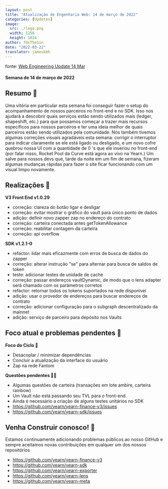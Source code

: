 ```yaml
---
layout: post
title: "Atualização de Engenharia Web: 14 de março de 2022"
categories: [Updates]
image:
  src: ./logo.png
  width: 1256
  height: 1024
author: f0xTheSin
date: "2022-03-22"
translator: jameskbh 
---
```


fonte: [Web Engineering Update 14 Mar](https://yearnweb.substack.com/p/yearn-web-engineering-report?s=r)

#### Semana de 14 de março de 2022

## **Resumo 💌**

Uma vitória em particular esta semana foi conseguir fazer o setup do acompanhamento de nossos parceiros no front-end e no SDK. Isso nos ajudará a descobrir quais serviços estão sendo utilizados mais (ledger, shapeshift, etc.) para que possamos começar a trazer mais recursos específicos para nossos parceiros e ter uma ideia melhor de quais parceiros estão sendo utilizados pela comunidade. Nós também tivemos algumas correções visuais agradáveis esta semana: corrigir o interruptor para indicar claramente se ele está ligado ou desligado, e um novo cofre quebrou nossa UI com a quantidade de 0 's que ele inseriou no front-end (por falar nisso, Rocket Pool da Curve está agora ao vivo na Yearn.) Um salve para nossos devs que, tarde da noite em um fim de semana, fizeram algumas mudanças rápidas para fazer o site ficar funcionando com um visual limpo novamente.

## **Realizações 🎊**

**V3 Front End v1.0.29**

- correção: clareza do botão ligar e desligar
- correção: evitar mostrar o gráfico do vault para único ponto de dados
- adição: definir novo zapper zap no endereço do contrato
- correção: carteira conectada antes getTokenAllowance
- correção: reabilitar contagem da carteira
- correção: api overflow

**SDK v1.2.1-0**

- refactor: lidar mais eficazmente com erros de busca de dados do zapper
- correção: alterar instrução "se" para alternar para busca de saldos de token
- teste: adicionar testes de unidade de cache
- correção: passar endereços vaultDynamic, de modo que o lens adapter será chamado com os parâmetros corretos
- refactor: retornar todos os tokens suportados na rede disponível
- adição: usar o provedor de endereços para buscar endereços de contrato
- correção: adicionar configuração para o subgraph descentralizado da mainnet
- adição: serviço de parceiro para depósito nos Vaults

## **Foco atual e problemas pendentes 🍙**

**Foco do Ciclo 🔎**

- Desacoplar / minimizar dependências
- Concluir a atualização da interface do usuário
- Zap na rede Fantom

**Questões pendentes 🏴‍☠️**

- Algumas questões de carteira (transações em lote ambire, carteira rainbow)
- Um Vault não está passando seu TVL para o front-end.
- Ainda é necessário a criação de alguns testes unitários no SDK
- https://github.com/yearn/yearn-finance-v3/issues
- https://github.com/yearn/yearn-sdk/issues

## **Venha Construir conosco! 👷**

Estamos continuamente adicionando problemas públicos ao nosso GitHub e sempre aceitamos novas contribuições em qualquer um dos nossos repositórios

- https://github.com/yearn/yearn-finance-v3
- https://github.com/yearn/yearn-sdk
- https://github.com/yearn/yearn-exporter
- https://github.com/yearn/yearn-lens
- https://github.com/yearn/yearn-meta
